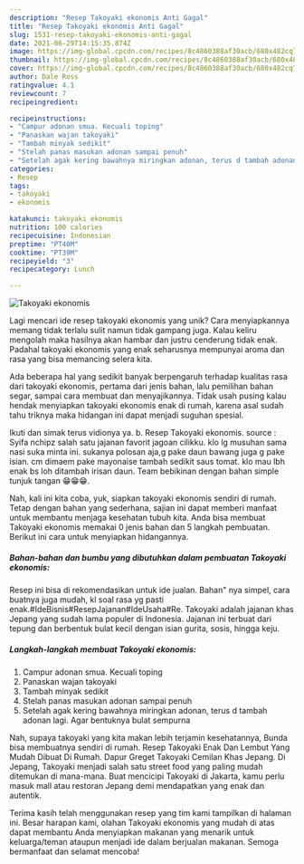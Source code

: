 ```yaml
---
description: "Resep Takoyaki ekonomis Anti Gagal"
title: "Resep Takoyaki ekonomis Anti Gagal"
slug: 1531-resep-takoyaki-ekonomis-anti-gagal
date: 2021-06-29T14:15:35.874Z
image: https://img-global.cpcdn.com/recipes/8c4860388af30acb/680x482cq70/takoyaki-ekonomis-foto-resep-utama.jpg
thumbnail: https://img-global.cpcdn.com/recipes/8c4860388af30acb/680x482cq70/takoyaki-ekonomis-foto-resep-utama.jpg
cover: https://img-global.cpcdn.com/recipes/8c4860388af30acb/680x482cq70/takoyaki-ekonomis-foto-resep-utama.jpg
author: Dale Ross
ratingvalue: 4.1
reviewcount: 7
recipeingredient:

recipeinstructions:
- "Campur adonan smua. Kecuali toping"
- "Panaskan wajan takoyaki"
- "Tambah minyak sedikit"
- "Stelah panas masukan adonan sampai penuh"
- "Setelah agak kering bawahnya miringkan adonan, terus d tambah adonan lagi. Agar bentuknya bulat sempurna"
categories:
- Resep
tags:
- takoyaki
- ekonomis

katakunci: takoyaki ekonomis 
nutrition: 100 calories
recipecuisine: Indonesian
preptime: "PT40M"
cooktime: "PT39M"
recipeyield: "3"
recipecategory: Lunch

---
```



![Takoyaki ekonomis](https://img-global.cpcdn.com/recipes/8c4860388af30acb/680x482cq70/takoyaki-ekonomis-foto-resep-utama.jpg)

Lagi mencari ide resep takoyaki ekonomis yang unik? Cara menyiapkannya memang tidak terlalu sulit namun tidak gampang juga. Kalau keliru mengolah maka hasilnya akan hambar dan justru cenderung tidak enak. Padahal takoyaki ekonomis yang enak seharusnya mempunyai aroma dan rasa yang bisa memancing selera kita.

Ada beberapa hal yang sedikit banyak berpengaruh terhadap kualitas rasa dari takoyaki ekonomis, pertama dari jenis bahan, lalu pemilihan bahan segar, sampai cara membuat dan menyajikannya. Tidak usah pusing kalau hendak menyiapkan takoyaki ekonomis enak di rumah, karena asal sudah tahu triknya maka hidangan ini dapat menjadi suguhan spesial.

Ikuti dan simak terus vidionya ya. b. Resep Takoyaki ekonomis. source : Syifa nchipz salah satu jajanan favorit jagoan cilikku. klo lg musuhan sama nasi suka minta ini. sukanya polosan aja,g pake daun bawang juga g pake isian. cm dimaem pake mayonaise tambah sedikit saus tomat. klo mau lbh enak bs loh ditambah irisan daun. Team bebikinan dengan bahan simple tunjuk tangan 😁😁😁.


Nah, kali ini kita coba, yuk, siapkan takoyaki ekonomis sendiri di rumah. Tetap dengan bahan yang sederhana, sajian ini dapat memberi manfaat untuk membantu menjaga kesehatan tubuh kita. Anda bisa membuat Takoyaki ekonomis memakai 0 jenis bahan dan 5 langkah pembuatan. Berikut ini cara untuk menyiapkan hidangannya.

<!--inarticleads1-->

##### Bahan-bahan dan bumbu yang dibutuhkan dalam pembuatan Takoyaki ekonomis:



Resep ini bisa di rekomendasikan untuk ide jualan. Bahan&#34; nya simpel, cara buatnya juga mudah, kl soal rasa yg pasti enak.#IdeBisnis#ResepJajanan#IdeUsaha#Re. Takoyaki adalah jajanan khas Jepang yang sudah lama populer di Indonesia. Jajanan ini terbuat dari tepung dan berbentuk bulat kecil dengan isian gurita, sosis, hingga keju. 

<!--inarticleads2-->

##### Langkah-langkah membuat Takoyaki ekonomis:

1. Campur adonan smua. Kecuali toping
1. Panaskan wajan takoyaki
1. Tambah minyak sedikit
1. Stelah panas masukan adonan sampai penuh
1. Setelah agak kering bawahnya miringkan adonan, terus d tambah adonan lagi. Agar bentuknya bulat sempurna


Nah, supaya takoyaki yang kita makan lebih terjamin kesehatannya, Bunda bisa membuatnya sendiri di rumah. Resep Takoyaki Enak Dan Lembut Yang Mudah Dibuat Di Rumah. Dapur Greget Takoyaki Cemilan Khas Jepang. Di Jepang, Takoyaki menjadi salah satu street food yang paling mudah ditemukan di mana-mana. Buat mencicipi Takoyaki di Jakarta, kamu perlu masuk mall atau restoran Jepang demi mendapatkan yang enak dan autentik. 

Terima kasih telah menggunakan resep yang tim kami tampilkan di halaman ini. Besar harapan kami, olahan Takoyaki ekonomis yang mudah di atas dapat membantu Anda menyiapkan makanan yang menarik untuk keluarga/teman ataupun menjadi ide dalam berjualan makanan. Semoga bermanfaat dan selamat mencoba!
